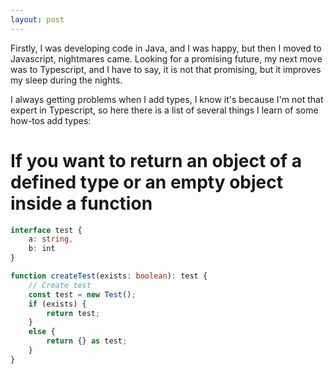 ```yaml
---
layout: post
---
```


Firstly, I was developing code in Java, and I was happy, but then I moved to Javascript, nightmares came. Looking for a promising future, 
my next move was to Typescript, and I have to say, it is not that promising, but it improves my sleep during the nights. 

I always getting problems when I add types, I know it's because I'm not that expert in Typescript, so here there is a list of several
things I learn of some how-tos add types:

# If you want to return an object of a defined type or an empty object inside a function

```typescript
interface test {
    a: string,
    b: int
}

function createTest(exists: boolean): test {
    // Create test
    const test = new Test();
    if (exists) {
        return test;
    }
    else {
        return {} as test;
    }
}
```